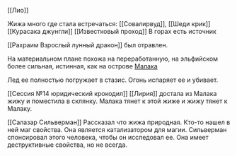 [[Лио]]

Жижа много где стала встречаться: 
[[Совалирвуд]], [[Шеди крик]]
[[Курасака джунгли]]
[[Известковый проход]]
В горах есть источник

[[Рахраим Взрослый лунный дракон]] был отравлен.

На материальном плане похожа на переработанную, на эльфийском более сильная, истинная, как на острове [Малака](Малак)

Лед ее полностью погружает в стазис.
Огонь испаряет ее и убивает.

[[Сессия №14 юридический крокодил]] 
[[Лирия]] достала из Малака жижу и поместила в склянку. Малака тянет к этой жиже и жижу тянет к Малаку. 

[[Салазар Сильверман]] Рассказал что жижа природная. Кто-то нашел в ней маг свойства. Она является катализатором для магии. Сильверман спонсировал этого человека, чтобы он исследовал ее. Она имеет деструктивные свойства, но не всегда.
